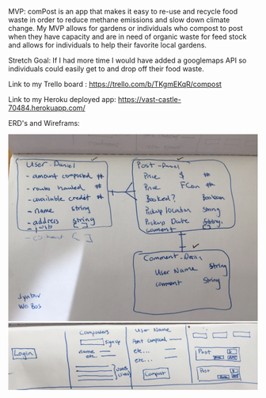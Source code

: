 MVP:
comPost is an app that makes it easy to re-use and recycle food waste in order to reduce methane emissions and slow down climate change. My MVP allows for gardens or individuals who compost to post when they have capacity and are in need of organic waste for feed stock and allows for individuals to help their favorite local gardens. 

Stretch Goal:
If I had more time I would have added a googlemaps API so individuals could easily get to and drop off their food waste.


Link to my Trello board : https://trello.com/b/TKgmEKqR/compost

Link to my Heroku deployed app: https://vast-castle-70484.herokuapp.com/

ERD's and Wireframs:



![ERD](/ERD.jpg)
![Wireframe](/Wireframe.jpg)